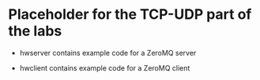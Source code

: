 # Placeholder for the TCP-UDP part of the labs

* hwserver contains example code for a ZeroMQ server

* hwclient contains example code for a ZeroMQ client
